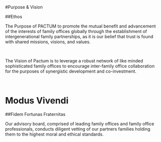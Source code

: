 #Purpose & Vision

##Ethos

The Purpose of PACTUM to promote the mutual benefit and advancement of the interests of family offices globally through the establishment of intergenerational family partnerships, as it is our belief that trust is found with shared missions, visions, and values.

​

The Vision of Pactum is to leverage a robust network of like minded sophisticated family offices to encourage inter-family office collaboration for the purposes of synergistic development and co-investment. 



​
# Modus Vivendi

##Fidem Fortunas Fraternitas

Our advisory board, comprised of leading family offices and family office professionals, conducts diligent vetting of our partners families holding them to the highest moral and ethical standards.

